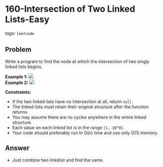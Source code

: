 # 160-Intersection of Two Linked Lists-Easy
###### tags: `leetcode`
## Problem
Write a program to find the node at which the intersection of two singly linked lists begins.

**Example 1:**
![](https://assets.leetcode.com/uploads/2018/12/13/160_statement.png)  
**Example 2:**
![](https://assets.leetcode.com/uploads/2020/06/29/160_example_1_1.png)


**Constraints:**
- If the two linked lists have no intersection at all, return `null`.
- The linked lists must retain their original structure after the function returns.
- You may assume there are no cycles anywhere in the entire linked structure.
- Each value on each linked list is in the range ``[1, 10^9]``.
- Your code should preferably run in O(n) time and use only O(1) memory.


## Answer
- Just combine two linkelist and find the same.
